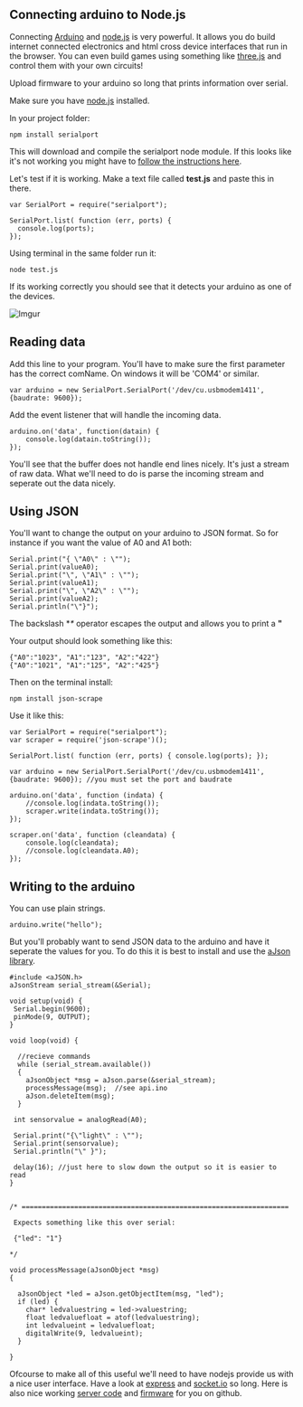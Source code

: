 ## Connecting arduino to Node.js

Connecting [Arduino](http://www.arduino.cc/) and [node.js](https://nodejs.org/) is very powerful. It allows you do build internet connected electronics and html cross device interfaces that run in the browser. You can even build games using something like [three.js](http://threejs.org/) and control them with your own circuits!

Upload firmware to your arduino so long that prints information over serial.

Make sure you have [node.js](https://nodejs.org/) installed.

In your project folder:

    npm install serialport

This will download and compile the serialport node module. If this looks like it's not working you might have to [follow the instructions here](https://github.com/voodootikigod/node-serialport).

Let's test if it is working. Make a text file called **test.js** and paste this in there.

```
var SerialPort = require("serialport");

SerialPort.list( function (err, ports) {
  console.log(ports);
});
```

Using terminal in the same folder run it:

    node test.js

If its working correctly you should see that it detects your arduino as one of the devices.

![Imgur](http://i.imgur.com/rzzQL0n.png)

## Reading data

Add this line to your program. You'll have to make sure the first parameter has the correct comName. On windows it will be 'COM4' or similar.

    var arduino = new SerialPort.SerialPort('/dev/cu.usbmodem1411', {baudrate: 9600});

Add the event listener that will handle the incoming data.

```
arduino.on('data', function(datain) {
	console.log(datain.toString());
});
```

You'll see that the buffer does not handle end lines nicely. It's just a stream of raw data. What we'll need to do is parse the incoming stream and seperate out the data nicely.

## Using JSON

You'll want to change the output on your arduino to JSON format. So for instance if you want the value of A0 and A1 both:

```
Serial.print("{ \"A0\" : \"");
Serial.print(valueA0);
Serial.print("\", \"A1\" : \"");
Serial.print(valueA1);
Serial.print("\", \"A2\" : \"");
Serial.print(valueA2);
Serial.println("\"}");
```

The backslash **\** operator escapes the output and allows you to print a **"**

Your output should look something like this:

```
{"A0":"1023", "A1":"123", "A2":"422"}
{"A0":"1021", "A1":"125", "A2":"425"}
```

Then on the terminal install:

    npm install json-scrape

Use it like this:

```
var SerialPort = require("serialport");
var scraper = require('json-scrape')();

SerialPort.list( function (err, ports) { console.log(ports); });

var arduino = new SerialPort.SerialPort('/dev/cu.usbmodem1411', {baudrate: 9600}); //you must set the port and baudrate

arduino.on('data', function (indata) {
	//console.log(indata.toString());
	scraper.write(indata.toString());  
});

scraper.on('data', function (cleandata) {
	console.log(cleandata);
    //console.log(cleandata.A0);
});

```

## Writing to the arduino

You can use plain strings.

    arduino.write("hello");

But you'll probably want to send JSON data to the arduino and have it seperate the values for you. To do this it is best to install and use the [aJson library](https://github.com/interactive-matter/aJson).

```
#include <aJSON.h>
aJsonStream serial_stream(&Serial);

void setup(void) {
 Serial.begin(9600);
 pinMode(9, OUTPUT);
}

void loop(void) {

  //recieve commands
  while (serial_stream.available())
  {
    aJsonObject *msg = aJson.parse(&serial_stream);
    processMessage(msg);  //see api.ino
    aJson.deleteItem(msg);  
  }

 int sensorvalue = analogRead(A0);

 Serial.print("{\"light\" : \"");
 Serial.print(sensorvalue);
 Serial.println("\" }");

 delay(16); //just here to slow down the output so it is easier to read
}


/* ==================================================================

 Expects something like this over serial:

 {"led": "1"}

*/

void processMessage(aJsonObject *msg)
{

  aJsonObject *led = aJson.getObjectItem(msg, "led");
  if (led) {
    char* ledvaluestring = led->valuestring;
    float ledvaluefloat = atof(ledvaluestring);
    int ledvalueint = ledvaluefloat;
    digitalWrite(9, ledvalueint);
  }

}

```

Ofcourse to make all of this useful we'll need to have nodejs provide us with a nice user interface. Have a look at [express](http://expressjs.com/) and [socket.io](http://socket.io/) so long. Here is also nice working [server code](https://github.com/DigitalArtsWITS/2014IOT/blob/master/part2.2_arduino/_2_2_5_webardu/server.js) and [firmware](https://github.com/DigitalArtsWITS/2014IOT/blob/master/part2.2_arduino/_2_2_5_ardufirmware/arduinoNodeFirmware/arduinoNodeFirmware.ino) for you on github.
